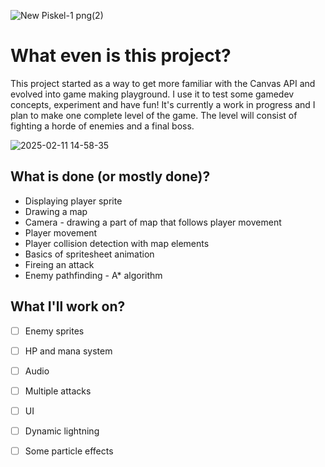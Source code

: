 ![New Piskel-1 png(2)](https://github.com/user-attachments/assets/efe6a4da-868c-4c85-8bca-0b66c80042df)

# What even is this project?

This project started as a way to get more familiar with the Canvas API and evolved into game making playground. I use it to test some gamedev concepts, experiment and have fun! It's currently a work in progress and I plan to make one complete level of the game. The level will consist of fighting a horde of enemies and a final boss.

![2025-02-11 14-58-35](https://github.com/user-attachments/assets/2e2ca47f-df8a-41bf-8828-f6a79e5f8197)


## What is done (or mostly done)?
- Displaying player sprite
- Drawing a map
- Camera - drawing a part of map that follows player movement 
- Player movement
- Player collision detection with map elements
- Basics of spritesheet animation
- Fireing an attack
- Enemy pathfinding - A* algorithm

## What I'll work on?
- [ ] Enemy sprites
- [ ] HP and mana system
- [ ] Audio
- [ ] Multiple attacks
- [ ] UI
- [ ] Dynamic lightning
- [ ] Some particle effects

